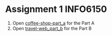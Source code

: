 # Assignment 1 INFO6150

1. Open [coffee-shop-part_a](coffee-shop_part_a) for the Part A
2. Open [travel-web_part_b](travel-web_part_b) for the Part B

